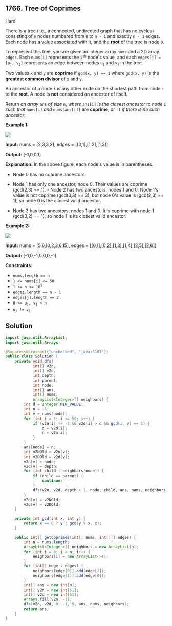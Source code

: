 ## 1766\. Tree of Coprimes

Hard

There is a tree (i.e., a connected, undirected graph that has no cycles) consisting of `n` nodes numbered from `0` to `n - 1` and exactly `n - 1` edges. Each node has a value associated with it, and the **root** of the tree is node `0`.

To represent this tree, you are given an integer array `nums` and a 2D array `edges`. Each `nums[i]` represents the <code>i<sup>th</sup></code> node's value, and each <code>edges[j] = [u<sub>j</sub>, v<sub>j</sub>]</code> represents an edge between nodes <code>u<sub>j</sub></code> and <code>v<sub>j</sub></code> in the tree.

Two values `x` and `y` are **coprime** if `gcd(x, y) == 1` where `gcd(x, y)` is the **greatest common divisor** of `x` and `y`.

An ancestor of a node `i` is any other node on the shortest path from node `i` to the **root**. A node is **not** considered an ancestor of itself.

Return _an array_ `ans` _of size_ `n`, _where_ `ans[i]` _is the closest ancestor to node_ `i` _such that_ `nums[i]` _and_ `nums[ans[i]]` are **coprime**, or `-1` _if there is no such ancestor_.

**Example 1:**

**![](https://assets.leetcode.com/uploads/2021/01/06/untitled-diagram.png)**

**Input:** nums = [2,3,3,2], edges = \[\[0,1],[1,2],[1,3]]

**Output:** [-1,0,0,1]

**Explanation:** In the above figure, each node's value is in parentheses. 

- Node 0 has no coprime ancestors. 

- Node 1 has only one ancestor, node 0. Their values are coprime (gcd(2,3) == 1). - Node 2 has two ancestors, nodes 1 and 0. Node 1's value is not coprime (gcd(3,3) == 3), but node 0's value is (gcd(2,3) == 1), so node 0 is the closest valid ancestor. 

- Node 3 has two ancestors, nodes 1 and 0. It is coprime with node 1 (gcd(3,2) == 1), so node 1 is its closest valid ancestor.

**Example 2:**

![](https://assets.leetcode.com/uploads/2021/01/06/untitled-diagram1.png)

**Input:** nums = [5,6,10,2,3,6,15], edges = \[\[0,1],[0,2],[1,3],[1,4],[2,5],[2,6]]

**Output:** [-1,0,-1,0,0,0,-1]

**Constraints:**

*   `nums.length == n`
*   `1 <= nums[i] <= 50`
*   <code>1 <= n <= 10<sup>5</sup></code>
*   `edges.length == n - 1`
*   `edges[j].length == 2`
*   <code>0 <= u<sub>j</sub>, v<sub>j</sub> < n</code>
*   <code>u<sub>j</sub> != v<sub>j</sub></code>

## Solution

```java
import java.util.ArrayList;
import java.util.Arrays;

@SuppressWarnings({"unchecked", "java:S107"})
public class Solution {
    private void dfs(
            int[] v2n,
            int[] v2d,
            int depth,
            int parent,
            int node,
            int[] ans,
            int[] nums,
            ArrayList<Integer>[] neighbors) {
        int d = Integer.MIN_VALUE;
        int n = -1;
        int v = nums[node];
        for (int i = 1; i <= 50; i++) {
            if (v2n[i] != -1 && v2d[i] > d && gcd(i, v) == 1) {
                d = v2d[i];
                n = v2n[i];
            }
        }
        ans[node] = n;
        int v2NOld = v2n[v];
        int v2DOld = v2d[v];
        v2n[v] = node;
        v2d[v] = depth;
        for (int child : neighbors[node]) {
            if (child == parent) {
                continue;
            }
            dfs(v2n, v2d, depth + 1, node, child, ans, nums, neighbors);
        }
        v2n[v] = v2NOld;
        v2d[v] = v2DOld;
    }

    private int gcd(int x, int y) {
        return x == 0 ? y : gcd(y % x, x);
    }

    public int[] getCoprimes(int[] nums, int[][] edges) {
        int n = nums.length;
        ArrayList<Integer>[] neighbors = new ArrayList[n];
        for (int i = 0; i < n; i++) {
            neighbors[i] = new ArrayList<>();
        }
        for (int[] edge : edges) {
            neighbors[edge[0]].add(edge[1]);
            neighbors[edge[1]].add(edge[0]);
        }
        int[] ans = new int[n];
        int[] v2n = new int[51];
        int[] v2d = new int[51];
        Arrays.fill(v2n, -1);
        dfs(v2n, v2d, 0, -1, 0, ans, nums, neighbors);
        return ans;
    }
}
```